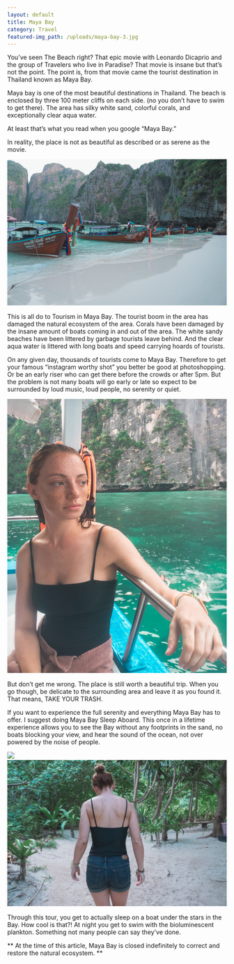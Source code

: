 ```yaml
---
layout: default
title: Maya Bay
category: Travel
featured-img_path: /uploads/maya-bay-3.jpg
---
```


You’ve seen The Beach right? That epic movie with Leonardo Dicaprio and the group of Travelers who live in Paradise? That movie is insane but that’s not the point. The point is, from that movie came the tourist destination in Thailand known as Maya Bay.&nbsp;

Maya bay is one of the most beautiful destinations in Thailand. The beach is enclosed by three 100 meter cliffs on each side. (no you don’t have to swim to get there). The area has silky white sand, colorful corals, and exceptionally clear aqua water.

At least that’s what you read when you google “Maya Bay.”

In reality, the place is not as beautiful as described or as serene as the movie.

![](/uploads/maya-bay-5.jpg)

This is all do to Tourism in Maya Bay. The tourist boom in the area has damaged the natural ecosystem of the area. Corals have been damaged by the insane amount of boats coming in and out of the area. The white sandy beaches have been littered by garbage tourists leave behind. And the clear aqua water is littered with long boats and speed carrying hoards of tourists.&nbsp;

On any given day, thousands of tourists come to Maya Bay. Therefore to get your famous “instagram worthy shot” you better be good at photoshopping. Or be an early riser who can get there before the crowds or after 5pm. But the problem is not many boats will go early or late so expect to be surrounded by loud music, loud people, no serenity or quiet.

![](/uploads/maya-bay-2.jpg)

But don’t get me wrong. The place is still worth a beautiful trip. When you go though, be delicate to the surrounding area and leave it as you found it. That means, TAKE YOUR TRASH.&nbsp;

If you want to experience the full serenity and everything Maya Bay has to offer. I suggest doing Maya Bay Sleep Aboard. This once in a lifetime experience allows you to see the Bay without any footprints in the sand, no boats blocking your view, and hear the sound of the ocean, not over powered by the noise of people.&nbsp;

![](/uploads/thailand-2017-2018-2088.jpg)![](/uploads/maya-bay-8.jpg)

Through this tour, you get to actually sleep on a boat under the stars in the Bay. How cool is that?\! At night you get to swim with the bioluminescent plankton. Something not many people can say they’ve done.&nbsp;

\*\* At the time of this article, Maya Bay is closed indefinitely to correct and restore the natural ecosystem. \*\*&nbsp;